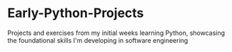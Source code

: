 # Early-Python-Projects
Projects and exercises from my initial weeks learning Python, showcasing the foundational skills I'm developing in software engineering
